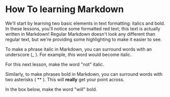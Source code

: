 # How To learning Markdown

 We'll start by learning two basic elements in text formatting: italics and bold. In these lessons, you'll notice some formatted red text; this text is actually written in Markdown! Regular Markdown doesn't look any different than regular text, but we're providing some highlighting to make it easier to see.

To make a phrase italic in Markdown, you can surround words with an underscore (_ ). For example, _this_ word would become italic.

For this next lesson, make the word "not" italic.

Similarly, to make phrases bold in Markdown, you can surround words with two asterisks ( ** ). This will **really** get your point across.

In the box below, make the word "will" bold.
